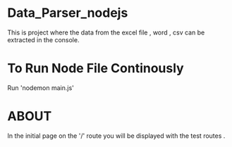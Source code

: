 # Data_Parser_nodejs
This is project where the data from the excel file , word , csv can be extracted in the console.

# To Run Node File Continously 
Run 'nodemon main.js'

# ABOUT
In the initial page on the '/' route you will be displayed with the test routes .



